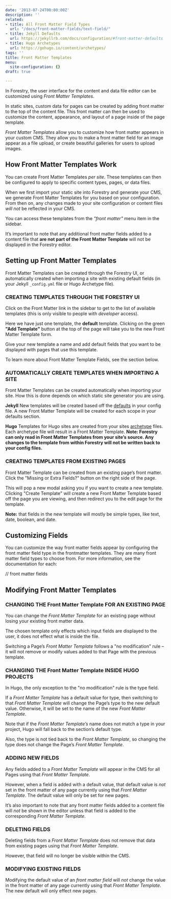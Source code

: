 ```yaml
---
date: '2013-07-24T00:00:00Z'
description: ''
related:
- title: All Front Matter Field Types
  url: "/docs/front-matter-fields/text-field/"
- title: Jekyll Defaults
  url: https://jekyllrb.com/docs/configuration/#front-matter-defaults
- title: Hugo Archetypes
  url: https://gohugo.io/content/archetypes/
tags: ''
title: Front Matter Templates
menu:
  site-configuration: {}
draft: true

---
```

In Forestry, the user interface for the content and data file editor can be customized using *Front Matter Templates*. 

In static sites, custom data for pages can be created by adding front matter to the top of the content file. This front matter can then be used to customize the content, appearance, and layout of a page inside of the page template.

*Front Matter Templates* allow you to customize how front matter appears in your custom CMS. They allow you to make a front matter field for an image appear as a file upload, or create beautiful galleries for users to upload images.

## How Front Matter Templates Work
You can create Front Matter Templates *per site*. These templates can then be configured to apply to specific content types, pages, or data files.

When we first import your static site into Forestry and generate your CMS, we generate Front Matter Templates for you based on your configuration. From then on, any changes made to your site configuration or content files *will not* be reflected in your CMS.

You can access these templates from the *"front matter"* menu item in the sidebar.

It’s important to note that any additional front matter fields added to a content file that **are not part of the Front Matter Template** will not be displayed in the Forestry editor.

## Setting up Front Matter Templates
Front Matter Templates can be created through the Forestry UI, or automatically created when importing a site with existing default fields (in your Jekyll `_config.yml` file or Hugo Archetype file).

### CREATING TEMPLATES THROUGH THE FORESTRY UI
Click on the Front Matter link in the sidebar to get to the list of available templates (this is only visible to people with *developer* access).

Here we have just one template, the **default** template.
Clicking on the green **"Add Template"** button at the top of the page will take you to the new Front Matter Template form.

Give your new template a name and add default fields that you want to be displayed with pages that use this template.


To learn more about Front Matter Template Fields, see the section below.

### AUTOMATICALLY CREATE TEMPLATES WHEN IMPORTING A SITE

Front Matter Templates can be created automatically when importing your site. How this is done depends on which static site generator you are using.

**Jekyll**
New templates will be created based off the [defaults][1] in your config file. A new Front Matter Template will be created for each scope in your defaults section.

**Hugo**
Templates for Hugo sites are created from your sites [archetype][2] files. Each archetype file will result in a Front Matter Template.
**Note: Forestry can only read in Front Matter Templates from your site’s source. Any changes to the template from within Forestry will not be written back to your config files.**

### CREATING TEMPLATES FROM EXISTING PAGES
Front Matter Template can be created from an existing page’s front matter.
Click the "Missing or Extra Fields?" button on the right side of the page.

This will pop a new modal asking you if you want to create a new template. Clicking "Create Template" will create a new Front Matter Template based off the page you are viewing, and then redirect you to the edit page for the template.

**Note:** that fields in the new template will mostly be simple types, like text, date, boolean, and date.

## Customizing Fields
You can customize the way front matter fields appear by configuring the front matter field type in the frontmatter templates. They are many front matter field types to choose from. For more information, see the documentation for each:

// front matter fields 

## Modifying Front Matter Templates
### CHANGING THE Front Matter Template FOR AN EXISTING PAGE
You can change the *Front Matter Template* for an existing page without losing your existing front matter data.

The chosen template only effects which input fields are displayed to the user, it does not effect what is inside the file.

Switching a Page’s *Front Matter Template* follows a "no modification" rule – it will not remove or modify values added to that Page with the previous template.

### CHANGING THE Front Matter Template INSIDE HUGO PROJECTS
In Hugo, the only exception to the "no modification" rule is the type field.

If a *Front Matter Template* has a default value for type, then switching to that *Front Matter Template* will change the Page’s type to the new default value. Otherwise, it will be set to the name of the new *Front Matter Template*.

Note that if the *Front Matter Template’s* name does not match a type in your project, Hugo will fall back to the section’s default type.

Also, the type is not tied back to the *Front Matter Template*, so changing the type does not change the Page’s *Front Matter Template*.

### ADDING NEW FIELDS
Any fields added to a *Front Matter Template* will appear in the CMS for all Pages using that *Front Matter Template*.

However, when a field is added with a default value, that default value is *not* set in the front matter of any page currently using that *Front Matter Template*. The default value will only be set for new pages.

It’s also important to note that any front matter fields added to a content file will *not* be shown in the editor unless that field is added to the corresponding *Front Matter Template*.

### DELETING FIELDS
Deleting fields from a *Front Matter Template* does not remove that data from existing pages using that *Front Matter Template*.

However, that field will no longer be visible within the CMS.

### MODIFYING EXISTING FIELDS
Modifying the default value of an *front matter field* will *not* change the value in the front matter of any page currently using that *Front Matter Template*. The new default will only effect new pages.

[1]:	https://jekyllrb.com/docs/configuration/#front-matter-defaults
[2]:	https://gohugo.io/content/archetypes/
